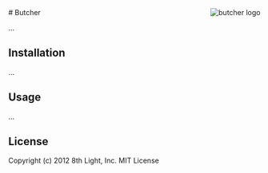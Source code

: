 <img src="" alt="butcher logo" title="Butcher" align="right"/>
# Butcher

...

## Installation

...

## Usage

...

## License

Copyright (c) 2012 8th Light, Inc.
MIT License